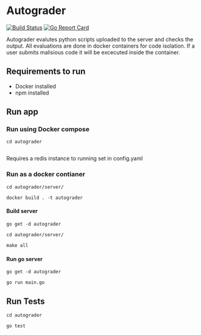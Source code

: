 # Autograder

[![Build Status](https://travis-ci.com/tahamian/autograder.svg?branch=master)](https://travis-ci.com/tahamian/autograder)
[![Go Report Card](https://goreportcard.com/badge/github.com/tahamian/autograder)](https://goreportcard.com/report/github.com/tahamian/autograder)

Autograder evalutes python scripts uploaded to the server and checks the output.
All evaluations are done in docker containers for code isolation.
If a user submits malisious code it will be excecuted inside the container.


## Requirements to run

- Docker installed
- npm installed

## Run app

### Run using Docker compose


```
cd autograder


```

Requires a redis instance to running set in config.yaml

### Run as a docker contianer

```
cd autograder/server/

docker build . -t autograder

```


#### Build server

```
go get -d autograder

cd autograder/server/ 

make all
```

#### Run go server

```
go get -d autograder

go run main.go
```


## Run Tests

```
cd autograder

go test
```
